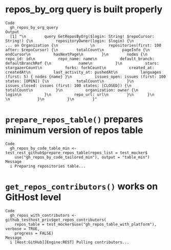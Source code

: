 # repos_by_org query is built properly

    Code
      gh_repos_by_org_query
    Output
      [1] "\n        query GetReposByOrg($login: String! $repoCursor: String!) {\n          repositoryOwner(login: $login) {\n            ... on Organization {\n              \n      repositories(first: 100 after: $repoCursor) {\n        totalCount\n        pageInfo {\n          endCursor\n          hasNextPage\n        }\n        nodes {\n          repo_id: id\n          repo_name: name\n          default_branch: defaultBranchRef {\n            name\n          }\n          stars: stargazerCount\n          forks: forkCount\n          created_at: createdAt\n          last_activity_at: pushedAt\n          languages (first: 5) { nodes {name} }\n          issues_open: issues (first: 100 states: [OPEN]) {\n            totalCount\n          }\n          issues_closed: issues (first: 100 states: [CLOSED]) {\n            totalCount\n          }\n          organization: owner {\n            login\n          }\n          repo_url: url\n        }\n      }\n      \n            }\n          }\n        }"

# `prepare_repos_table()` prepares minimum version of repos table

    Code
      gh_repos_by_code_table_min <- test_rest_github$prepare_repos_table(repos_list = test_mocker$
        use("gh_repos_by_code_tailored_min"), output = "table_min")
    Message
      i Preparing repositories table...

# `get_repos_contributors()` works on GitHost level

    Code
      gh_repos_with_contributors <- github_testhost_priv$get_repos_contributors(
        repos_table = test_mocker$use("gh_repos_table_with_platform"), verbose = TRUE,
        progress = FALSE)
    Message
      i [Host:GitHub][Engine:REST] Pulling contributors...

